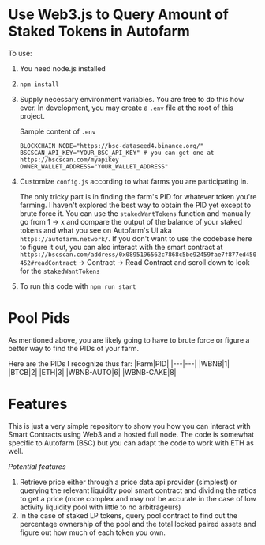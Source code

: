 # Use Web3.js to Query Amount of Staked Tokens in Autofarm

To use:
1. You need node.js installed
2. `npm install`
3. Supply necessary environment variables. You are free to do this how ever. In development, you may create a `.env` file at the root of this project.

    Sample content of `.env`
    ```
    BLOCKCHAIN_NODE="https://bsc-dataseed4.binance.org/"
    BSCSCAN_API_KEY="YOUR_BSC_API_KEY" # you can get one at https://bscscan.com/myapikey
    OWNER_WALLET_ADDRESS="YOUR_WALLET_ADDRESS"
    ```
4. Customize `config.js` according to what farms you are participating in.

    The only tricky part is in finding the farm's PID for whatever token you're farming. I haven't explored the best way to obtain the PID yet except to brute force it. You can use the `stakedWantTokens` function and manually go from 1 -> x and compare the output of the balance of your staked tokens and what you see on Autofarm's UI aka `https://autofarm.network/`. If you don't want to use the codebase here to figure it out, you can also interact with the smart contract at `https://bscscan.com/address/0x0895196562c7868c5be92459fae7f877ed450452#readContract` -> Contract -> Read Contract and scroll down to look for the `stakedWantTokens`
5. To run this code with `npm run start`

# Pool Pids
As mentioned above, you are likely going to have to brute force or figure a better way to find the PIDs of your farm.

Here are the PIDs I recognize thus far:
|Farm|PID|
|---|---|
|WBNB|1|
|BTCB|2|
|ETH|3|
|WBNB-AUTO|6|
|WBNB-CAKE|8|


# Features
This is just a very simple repository to show you how you can interact with Smart Contracts using Web3 and a hosted full node.
The code is somewhat specific to Autofarm (BSC) but you can adapt the code to work with ETH as well.

*Potential features*
1. Retrieve price either through a price data api provider (simplest) or querying the relevant liquidity pool smart contract and dividing the ratios to get a price (more complex and may not be accurate in the case of low activity liquidity pool with little to no arbitrageurs)
2. In the case of staked LP tokens, query pool contract to find out the percentage ownership of the pool and the total locked paired assets and figure out how much of each token you own.